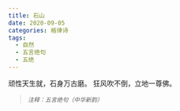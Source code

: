 ```yaml
---
title: 石山
date: 2020-09-05
categories: 格律诗
tags:
  - 自然
  - 五言绝句
  - 五绝
---
```


顽性天生就，石身万古磨。<!--more-->
狂风吹不倒，立地一尊佛。

<blockquote>
<p><small><i>注释：五言绝句（中华新韵）</i></small></p>
</blockquote>
